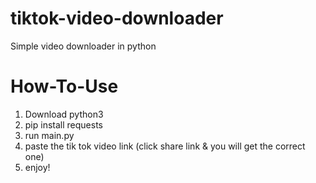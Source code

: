 # tiktok-video-downloader
Simple video downloader in python


# How-To-Use
1) Download python3
3) pip install requests
2) run main.py
3) paste the tik tok video link (click share link & you will get the correct one)
4) enjoy!
